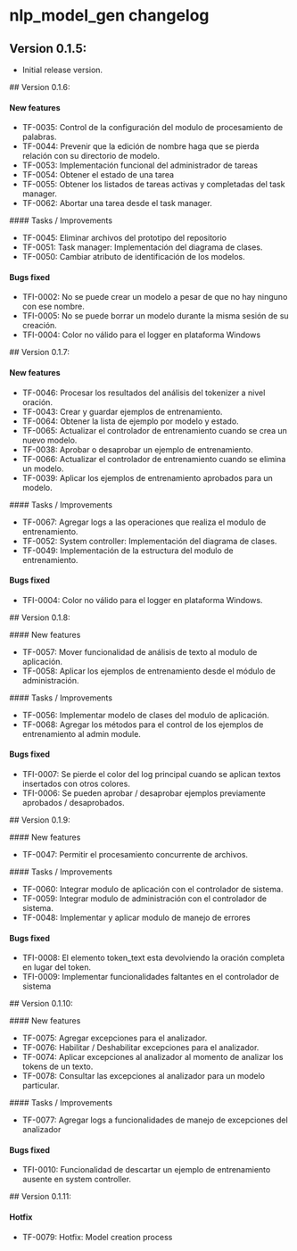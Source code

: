 # nlp_model_gen changelog

## Version 0.1.5:

- Initial release version.

## Version 0.1.6:

#### New features

- TF-0035: Control de la configuración del modulo de procesamiento de palabras.
- TF-0044: Prevenir que la edición de nombre haga que se pierda relación con su directorio de modelo.
- TF-0053: Implementación funcional del administrador de tareas
- TF-0054: Obtener el estado de una tarea
- TF-0055: Obtener los listados de tareas activas y completadas del task manager.
- TF-0062: Abortar una tarea desde el task manager.

#### Tasks / Improvements

- TF-0045: Eliminar archivos del prototipo del repositorio
- TF-0051: Task manager: Implementación del diagrama de clases.
- TF-0050: Cambiar atributo de identificación de los modelos.

#### Bugs fixed

- TFI-0002: No se puede crear un modelo a pesar de que no hay ninguno con ese nombre.
- TFI-0005: No se puede borrar un modelo durante la misma sesión de su creación.
- TFI-0004: Color no válido para el logger en plataforma Windows

## Version 0.1.7:

#### New features

- TF-0046: Procesar los resultados del análisis del tokenizer a nivel oración.
- TF-0043: Crear y guardar ejemplos de entrenamiento.
- TF-0064: Obtener la lista de ejemplo por modelo y estado.
- TF-0065: Actualizar el controlador de entrenamiento cuando se crea un nuevo modelo.
- TF-0038: Aprobar o desaprobar un ejemplo de entrenamiento.
- TF-0066: Actualizar el controlador de entrenamiento cuando se elimina un modelo.
- TF-0039: Aplicar los ejemplos de entrenamiento aprobados para un modelo.

#### Tasks / Improvements

- TF-0067: Agregar logs a las operaciones que realiza el modulo de entrenamiento.
- TF-0052: System controller: Implementación del diagrama de clases.
- TF-0049: Implementación de la estructura del modulo de entrenamiento.

#### Bugs fixed

- TFI-0004: Color no válido para el logger en plataforma Windows.

## Version 0.1.8:

#### New features

- TF-0057: Mover funcionalidad de análisis de texto al modulo de aplicación.
- TF-0058: Aplicar los ejemplos de entrenamiento desde el módulo de administración.

#### Tasks / Improvements

- TF-0056: Implementar modelo de clases del modulo de aplicación.
- TF-0068: Agregar los métodos para el control de los ejemplos de entrenamiento al admin module.

#### Bugs fixed

- TFI-0007: Se pierde el color del log principal cuando se aplican textos insertados con otros colores.
- TFI-0006: Se pueden aprobar / desaprobar ejemplos previamente aprobados / desaprobados.

## Version 0.1.9:

#### New features

- TF-0047: Permitir el procesamiento concurrente de archivos.

#### Tasks / Improvements

- TF-0060: Integrar modulo de aplicación con el controlador de sistema.
- TF-0059: Integrar modulo de administración con el controlador de sistema.
- TF-0048: Implementar y aplicar modulo de manejo de errores

#### Bugs fixed

- TFI-0008: El elemento token_text esta devolviendo la oración completa en lugar del token.
- TFI-0009: Implementar funcionalidades faltantes en el controlador de sistema

## Version 0.1.10:

#### New features

- TF-0075: Agregar excepciones para el analizador.
- TF-0076: Habilitar / Deshabilitar excepciones para el analizador.
- TF-0074: Aplicar excepciones al analizador al momento de analizar los tokens de un texto.
- TF-0078: Consultar las excepciones al analizador para un modelo particular.

#### Tasks / Improvements

- TF-0077: Agregar logs a funcionalidades de manejo de excepciones del analizador

#### Bugs fixed

- TFI-0010: Funcionalidad de descartar un ejemplo de entrenamiento ausente en system controller.

## Version 0.1.11:

#### Hotfix

- TF-0079: Hotfix: Model creation process